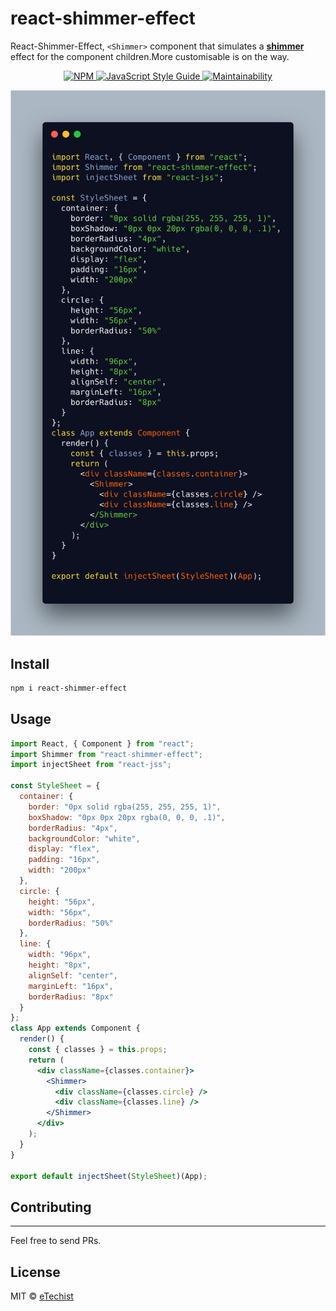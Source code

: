 # react-shimmer-effect

React-Shimmer-Effect, `<Shimmer>` component that simulates a [**shimmer**](https://github.com/facebook/Shimmer) effect for the component children.More customisable is on the way.

<p align="center">
  <a href="https://www.npmjs.com/package/react-shimmer">
    <img alt= "NPM" src="https://img.shields.io/npm/v/react-shimmer.svg">
  </a>
  <a href="https://standardjs.com">
    <img alt="JavaScript Style Guide" src="https://img.shields.io/badge/code_style-standard-brightgreen.svg">
  </a>
  <a href="https://codeclimate.com/github/eTechist/react-shimmer-effect">
    <img alt= "Maintainability" src="https://api.codeclimate.com/v1/badges/a99a88d28ad37a79dbf6/maintainability">
  </a>
</p>

![Optional Text](/shimmer.js.png)


## Install

```bash
npm i react-shimmer-effect
```

## Usage

```jsx
import React, { Component } from "react";
import Shimmer from "react-shimmer-effect";
import injectSheet from "react-jss";

const StyleSheet = {
  container: {
    border: "0px solid rgba(255, 255, 255, 1)",
    boxShadow: "0px 0px 20px rgba(0, 0, 0, .1)",
    borderRadius: "4px",
    backgroundColor: "white",
    display: "flex",
    padding: "16px",
    width: "200px"
  },
  circle: {
    height: "56px",
    width: "56px",
    borderRadius: "50%"
  },
  line: {
    width: "96px",
    height: "8px",
    alignSelf: "center",
    marginLeft: "16px",
    borderRadius: "8px"
  }
};
class App extends Component {
  render() {
    const { classes } = this.props;
    return (
      <div className={classes.container}>
        <Shimmer>
          <div className={classes.circle} />
          <div className={classes.line} />
        </Shimmer>
      </div>
    );
  }
}

export default injectSheet(StyleSheet)(App);

```



## Contributing
---
Feel free to send PRs. 

## License

MIT © [eTechist](https://github.com/eTechist)

